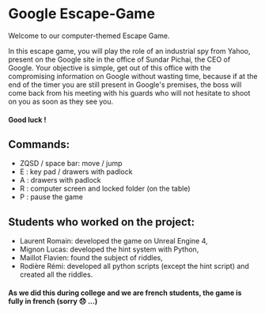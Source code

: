# Google Escape-Game

Welcome to our computer-themed Escape Game.

In this escape game, you will play the role of an industrial spy from Yahoo, present on the Google site in the office of Sundar Pichai, the CEO of Google.
Your objective is simple, get out of this office with the compromising information on Google without wasting time, because if at the end of the timer you are still present in Google's premises, the boss will come back from his meeting with his guards who will not hesitate to shoot on you as soon as they see you.

#### Good luck !



## Commands:

- ZQSD / space bar: move / jump
- E : key pad / drawers with padlock
- A : drawers with padlock 
- R : computer screen and locked folder (on the table)
- P : pause the game


## Students who worked on the project:

- Laurent Romain: developed the game on Unreal Engine 4,
- Mignon Lucas: developed the hint system with Python,
- Maillot Flavien: found the subject of riddles,
- Rodière Rémi: developed all python scripts (except the hint script) and created all the riddles.

#### As we did this during college and we are french students, the game is fully in french (sorry :disappointed: ...)
